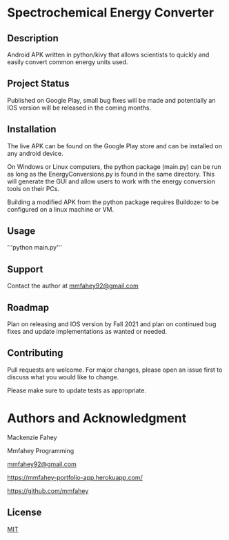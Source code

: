 # Spectrochemical Energy Converter

## Description
Android APK written in python/kivy that allows scientists to quickly and easily convert common energy units used.

## Project Status
Published on Google Play, small bug fixes will be made and potentially an IOS version will be released in the coming months.

## Installation
The live APK can be found on the Google Play store and can be installed on any android device.

On Windows or Linux computers, the python package (main.py) can be run as long as the EnergyConversions.py is found in the same directory. This will generate the GUI and allow users to work with the energy conversion tools on their PCs.

Building a modified APK from the python package requires Buildozer to be configured on a linux machine or VM.

## Usage

'''python main.py'''

## Support
Contact the author at mmfahey92@gmail.com

## Roadmap
Plan on releasing and IOS version by Fall 2021 and plan on continued bug fixes and update implementations as wanted or needed.

## Contributing
Pull requests are welcome. For major changes, please open an issue first to discuss what you would like to change.

Please make sure to update tests as appropriate.

# Authors and Acknowledgment
Mackenzie Fahey

Mmfahey Programming

mmfahey92@gmail.com

https://mmfahey-portfolio-app.herokuapp.com/

https://github.com/mmfahey

## License
[MIT](https://choosealicense.com/licenses/mit/)